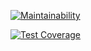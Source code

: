 [![Maintainability](https://api.codeclimate.com/v1/badges/927aace75abe1de0afb4/maintainability)](https://codeclimate.com/github/SylvainMJC/magic/maintainability)

[![Test Coverage](https://api.codeclimate.com/v1/badges/927aace75abe1de0afb4/test_coverage)](https://codeclimate.com/github/SylvainMJC/magic/test_coverage)